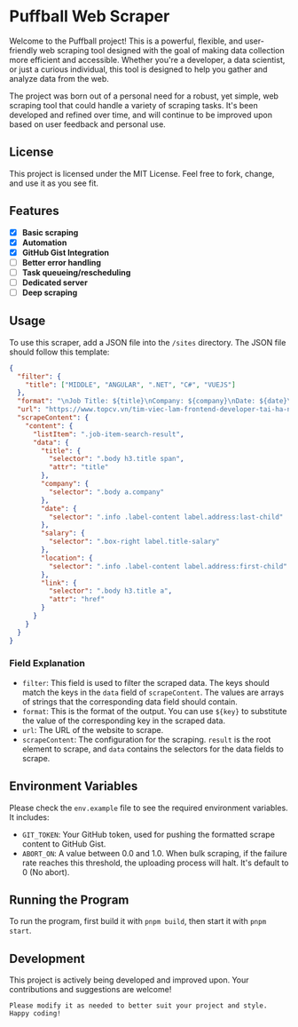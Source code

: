 # Puffball Web Scraper

Welcome to the Puffball project! This is a powerful, flexible, and user-friendly web scraping tool designed with the goal of making data collection more efficient and accessible. Whether you're a developer, a data scientist, or just a curious individual, this tool is designed to help you gather and analyze data from the web.

The project was born out of a personal need for a robust, yet simple, web scraping tool that could handle a variety of scraping tasks. It's been developed and refined over time, and will continue to be improved upon based on user feedback and personal use.

## License

This project is licensed under the MIT License. Feel free to fork, change, and use it as you see fit.

## Features

- [x] **Basic scraping**
- [x] **Automation**
- [x] **GitHub Gist Integration**
- [ ] **Better error handling**
- [ ] **Task queueing/rescheduling**
- [ ] **Dedicated server**
- [ ] **Deep scraping**

## Usage

To use this scraper, add a JSON file into the `/sites` directory. The JSON file should follow this template:

```json
{
  "filter": {
    "title": ["MIDDLE", "ANGULAR", ".NET", "C#", "VUEJS"]
  },
  "format": "\nJob Title: ${title}\nCompany: ${company}\nDate: ${date}\nLocation: ${location}\nLink: ${link}\nSalary: ${salary}\n------------------------\n",
  "url": "https://www.topcv.vn/tim-viec-lam-frontend-developer-tai-ha-noi-kl1?sort=new",
  "scrapeContent": {
    "content": {
      "listItem": ".job-item-search-result",
      "data": {
        "title": {
          "selector": ".body h3.title span",
          "attr": "title"
        },
        "company": {
          "selector": ".body a.company"
        },
        "date": {
          "selector": ".info .label-content label.address:last-child"
        },
        "salary": {
          "selector": ".box-right label.title-salary"
        },
        "location": {
          "selector": ".info .label-content label.address:first-child"
        },
        "link": {
          "selector": ".body h3.title a",
          "attr": "href"
        }
      }
    }
  }
}
```

### Field Explanation

- `filter`: This field is used to filter the scraped data. The keys should match the keys in the `data` field of `scrapeContent`. The values are arrays of strings that the corresponding data field should contain.
- `format`: This is the format of the output. You can use `${key}` to substitute the value of the corresponding key in the scraped data.
- `url`: The URL of the website to scrape.
- `scrapeContent`: The configuration for the scraping. `result` is the root element to scrape, and `data` contains the selectors for the data fields to scrape.

## Environment Variables

Please check the `env.example` file to see the required environment variables. It includes:

- `GIT_TOKEN`: Your GitHub token, used for pushing the formatted scrape content to GitHub Gist.
- `ABORT_ON`: A value between 0.0 and 1.0. When bulk scraping, if the failure rate reaches this threshold, the uploading process will halt. It's default to 0 (No abort).

## Running the Program

To run the program, first build it with `pnpm build`, then start it with `pnpm start`.

## Development

This project is actively being developed and improved upon. Your contributions and suggestions are welcome!

```
Please modify it as needed to better suit your project and style. Happy coding!
```
